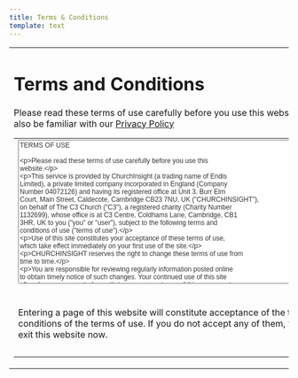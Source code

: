 ```yaml
---
title: Terms & Conditions
template: text
---
```


<table cellpadding="0" cellspacing="0" style="border; 0px;">
  <tr>
  <td>
    <h1>Terms and Conditions</h1>
    <p>Please read these terms of use carefully before you use this website.  You should also be familiar with our <a href="/User/PrivacyPolicy.aspx">Privacy Policy</a></p>
    <table cellpadding="0" cellspacing="0" style=" width: 100%;">
      <tr>
      <td style="text-align: center;">
        <textarea readonly="readonly" cols="80" style="color: #333333; font-family: arial, san-serif; font-size: 12px; height: 260px; width: 600px;" rows="20">TERMS OF USE

Please read these terms of use carefully before you use this website.

This service is provided by ChurchInsight (a trading name of Endis Limited), a private limited company incorporated in England (Company Number 04072126) and having its registered office at Unit 3, Burr Elm Court, Main Street, Caldecote, Cambridge CB23 7NU, UK ("CHURCHINSIGHT"), on behalf of The C3 Church ("C3"), a registered charity (Charity Number 1132699), whose office is at C3 Centre, Coldhams Lane, Cambridge, CB1 3HR, UK to you ("you" or "user"), subject to the following terms and conditions of use ("terms of use").

Use of this site constitutes your acceptance of these terms of use, which take effect immediately on your first use of the site.

CHURCHINSIGHT reserves the right to change these terms of use from time to time.

You are responsible for reviewing regularly information posted online to obtain timely notice of such changes. Your continued use of this site after changes are posted constitutes your acceptance of this agreement as modified by the posted changes. CHURCHINSIGHT further reserves the right, at any time to make access to certain materials or services on this website conditional on you agreeing to additional terms of use.

1. Liability

---

THE VIEWS EXPRESSED ON THIS WEBSITE ARE THE VIEWS OF THE CONTRIBUTORS TO IT AND NOT NECESSARILY THE VIEWS OF C3 OR CHURCHINSIGHT. WITHOUT PREJUDICE TO THE FOREGOING, NEITHER C3 NOR CHURCHINSIGHT:

(i) IS RESPONSIBLE FOR ANY MATERIAL INCLUDED ON THIS SITE BY ANY THIRD PARTY WHICH IS DEFAMATORY, ABUSIVE, OBSCENE, ILLEGAL OR OTHERWISE IN BREACH OF ANY PERSON'S RIGHTS;

(ii) MAKES ANY REPRESENTATIONS OR WARRANTIES THAT THE INFORMATION AND/OR MATERIAL CONTAINED ON OR ACCESSIBLE VIA THIS SITE IS ACCURATE, COMPLETE OR CURRENT OR THAT USE OF THE SITE IS FREE OF RISK OF VIRUSES OR OTHER DAMAGE.

UNLESS OTHERWISE AGREED IN WRITING NEITHER C3 NOR CHURCHINSIGHT SHALL BE LIABLE TO YOU FOR:-
(i) ANY DIRECT LOSS; OR
(ii) ANY LOSS OF PROFITS, BUSINESS OR ANTICIPATED SAVINGS OR LOSS OF OR CORRUPTION OF DATA OR ANY INDIRECT LOSS OR CONSEQUENTIAL LOSS WHATSOEVER,

IN EACH CASE, WHETHER SUCH LOSS ARISES IN CONTRACT, TORT, NEGLIGENCE, MISREPRESENTATION, BREACH OF STATUTORY DUTY OR OTHERWISE AND EVEN IF C3 AND/OR CHURCHINSIGHT HAVE BEEN ADVISED OF THE POSSIBILITY OF SUCH LOSS. THIS DOES NOT AFFECT YOUR STATUTORY RIGHTS AS A CONSUMER UNDER ENGLISH LAW.

Nothing in these terms of use shall exclude or limit the liability of either C3 or CHURCHINSIGHT for death or personal injury due to its negligence or for its fraud.

This website contains links to third party sites from, for example, this website's home page and from documents published on this site. These third party sites are beyond the control of C3 and CHURCHINSIGHT and neither C3 nor CHURCHINSIGHT accept any responsibility for their content or for any transactions between you and such sites. Your use of these third party sites, and any resultant transactions, may be subject to separate terms and conditions.

2. Copyright and Trade Marks

---

All information (including but without limitation to any data, text, files, graphics, links, music, photographs, software, audio, video, messages) ("CONTENT"), whether publicly or privately posted, are the sole responsibility of the person from whom such CONTENT originated. Accordingly, the user, not CHURCHINSIGHT nor C3, is entirely responsible and liable for all activities conducted through the website.

CHURCHINSIGHT does not control the CONTENT posted or transmitted in any way via the website and, as such, does not guarantee the accuracy, integrity, or quality of such CONTENT. Under no circumstances will CHURCHINSIGHT be liable in any way for any CONTENT, including but not limited to, any errors or omissions in any CONTENT, for any breaches of copyright or similar intellectual property ruling, or for any loss or damage of any kind incurred as a result of the user of any CONTENT featuring on the website.

Where you are invited to submit any CONTENT to this site you are required by such submission to grant C3 a perpetual, royalty-free, non-exclusive, sublicenseable right and license to use, reproduce, modify, adapt, publish, translate, create derivative works from, distribute, perform, play, and exercise all copyright and publicity rights with respect to any such work worldwide and/or to incorporate it in other works in any media now known or later developed for the full term of any rights that may exist in such content. If you do not wish to grant such rights to C3, it is suggested that you do not submit your contribution to this site. By submitting your contribution to this site, you also warrant that such contribution is;
a. your own original work and that you have the right to make it available to C3 for all the purposes specified above;
b. is not defamatory; and
c. does not infringe any law.

In addition, you also:
a. Indemnify C3 and CHURCHINSIGHT against all legal fees, damages and other expenses that may be incurred by either C3 or CHURCHINSIGHT as a result of your breach of the above warranty; and;
b. Agree to waive any moral rights in your contribution for the purposes of its submission to and publication on the website and the other purposes specified above.

If there is any conflict between the terms of use and/or specific terms appearing elsewhere on this site relating to specific material then the latter shall prevail.

All rights are reserved and reproduction of part or all of the contents of this site is prohibited other than in accordance with the following permissions:

a. permission is granted to download the materials contained on this website to a single personal computer and to print a hard copy of such materials solely for personal, non-commercial use.
b. permission is granted for you to copy extracts of texts from news articles that appear on this website (excluding without limitation photographs, illustrations, teaching materials, and audio and video materials) for non-commercial supply to individual third parties for their personal, non-commercial use, but only if:

(i) you acknowledge our website as the source of the extract and include a prominent reference to this website's URL. If the supply by you of the extract is via the internet, such acknowledgment must include a hypertext link to this website with the copy of the extracted material; and
(ii) you inform the third party that the conditions set out in this Section 2 apply to him/her and that he/she must comply with them; and
(iii) you reproduce the extracted material in complete and unmodified form and, if the supply by you of the extract is via the internet, that you do not frame the extract within your own website.

For the purpose of these terms, non-commercial supply or use shall mean that neither you nor any third party may charge for viewing any materials that have been downloaded or copied from this website, and that neither you nor any third party can use any materials from this website to attract others to buy goods or services.

Any other use of materials on this website, including storage and recording (other than on a purely transitory basis to permit you to view them), reproduction, modification, distribution, re-transmission, diversion or republication, without the prior written permission of C3 or CHURCHINSIGHT, is strictly prohibited. This means, for example, that you must not use on any other website any materials displayed on this website from time to time.

Some Icons are Copyright &copy; Yusuke Kamiyamane. All rights reserved. Licensed under a Creative Commons Attribution 3.0 license.

3. CHURCHINSIGHT's Proprietary Rights

---

You acknowledge and agree that the website and any necessary software used in connection with the website ("SOFTWARE") contain proprietary and confidential information that is protected by applicable intellectual property and other laws. Except as expressly authorised by CHURCHINSIGHT, you agree not to copy, modify, rent, lease, loan, sell, distribute or create derivative works based on the SOFTWARE, in whole or in part.

CHURCHINSIGHT grants you a personal, non-transferable and non-exclusive right and license to use the object code of its SOFTWARE on a single computer; provided that you do not (and do not allow any third party to) copy, modify, create a derivative work of, reverse engineer, reverse assemble or otherwise attempt to discover any source code, sell, assign, sublicense, grant a security interest in or otherwise transfer any right in the SOFTWARE.

You agree not to modify the SOFTWARE in any manner or form, or to use modified versions of the SOFTWARE, including (without limitation) for the purpose of obtaining unauthorised access to the website. You agree not to access the SOFTWARE by any means other than through the interface that is provided by CHURCHINSIGHT for use in accessing the website.

The SOFTWARE and this website (including but not limited to its design and incorporated text, graphics, illustrations, images and other media, the selection and arrangement thereof) are copyright to CHURCHINSIGHT or their licensors unless otherwise stated.

4. Disclaimer of warranties

---

You expressly understand and agree that:

(a) your use of the service is at your sole risk. The service is provided on an "as is" and "as available" basis. CHURCHINSIGHT expressly disclaims all warranties of any kind, whether express or implied, including, but not limited to, the implied warranties of merchantability, fitness for a particular purpose and non-infringement.

(b) CHURCHINSIGHT makes no warranty that
(i) the service will meet your requirements;
(ii) the service will be uninterrupted, timely, secure, or error-free;
(iii) the results that may be obtained from the use of the service will be accurate or reliable;
(iv) the quality of any products, services, information, or other material purchased or obtained by you through the service will meet your expectations; and
(v) any errors in the software will be corrected.

(c) any material downloaded or otherwise obtained through the use of the service is done at your own discretion and risk and that you will be solely responsible for any damage to your computer system or loss of data that results from the download of any such material.

(d) no advice or information, whether oral or written, obtained by you from CHURCHINSIGHT or through or from the service shall create any warranty not expressly stated in this agreement.

5. Data Protection

---

The information and data ("personal data") which is provided by you in connection with this website will be held on the computers and manual records of, and will be used by, C3 and CHURCHINSIGHT.

How personal data is stored and used by CHURCHINSIGHT is detailed in the Privacy Policy

CHURCHINSIGHT or its partners will only contact you in accordance with your wishes; your responses are recorded at the time these terms and conditions are presented.

You are able to modify or remove any or all of your personal information through the use of this web site. If you are unable to do so for any reason, please write to CHURCHINSIGHT at the address below stating your full name and address and providing any other relevant information.

6. Forums and Message Boards

---

The views expressed on the message board are those of the individual user and not those of C3 or CHURCHINSIGHT. C3 and CHURCHINSIGHT ask you not to post messages or e-mails which are abusive, obscene, defamatory or the content of which is otherwise undesirable, illegal or in breach of any person's rights, and they reserve the right, in their full discretion, to remove any messages or e-mails at any time and without notice to you.

7. General

---

These Terms and Conditions shall be governed by and construed in accordance with the laws of England and Wales. Disputes arising here from shall be exclusively subject to the jurisdiction of the courts of England and Wales.
If these Terms and Conditions are not accepted in full, you do not have permission to access the contents of this website and therefore should cease using this website immediately.

If any of these terms of use should be determined to be illegal, invalid or otherwise unenforceable by reason of the laws of any state or country in which these terms of use are intended to be effective, then to the extent and within the jurisdiction which that term of use is illegal, invalid or unenforceable, it shall be severed and deleted from this clause and the remaining terms of use shall survive, remain in full force and effect and continue to be binding and enforceable.

8. Addresses for service

---

CHURCHINSIGHT, Unit 3, Burr Elm Court, Main Street, Caldecote, Cambridge CB23 7NU, UK

C3, C3 Centre, Coldhams Lane, Cambridge, CB1 3HR, UK
</textarea>
</td>
</tr>
<tr>
<td>
<br />Entering a page of this website will constitute acceptance of the terms and conditions of the terms of use.
If you do not accept any of them, you should exit this website now.
<br /><br />
</td>
</tr>
<tr>
<td>
  
 </td>
</tr>
</table>
<div style="display: none">
<span class="fullForm"><input id="ctl00_ctl00_cphBody_cphContents_chkEndis" type="checkbox" name="ctl00$ctl00$cphBody$cphContents$chkEndis" /></span>
<span class="fullForm"><input id="ctl00_ctl00_cphBody_cphContents_chkPartners" type="checkbox" name="ctl00$ctl00$cphBody$cphContents$chkPartners" /></span>
</div>

  </td>
  </tr>
</table>
